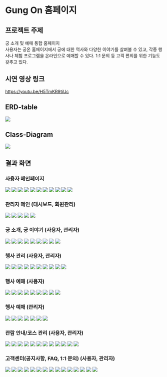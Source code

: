 # Gung On 홈페이지
## 프로젝트 주제
궁 소개 및 예매 통합 홈페이지 <br>
사용자는 궁온 홈페이지에서 궁에 대한 역사와 다양한 이야기를 살펴볼 수 있고, 각종 행사나 체험 프로그램을 온라인으로 예매할 수 있다. 1:1 문의 등 고객 편의를 위한 기능도 갖추고 있다.

## 시연 영상 링크
https://youtu.be/H5TmKR9tiUc

## ERD-table
![](imges/GungOnERD.png)


## Class-Diagram
![](imges/GungOnClassDiagram.png)


## 결과 화면

### 사용자 메인페이지
![](imges/슬라이드6.PNG)
![](imges/슬라이드7.PNG)
![](imges/슬라이드8.PNG)
![](imges/슬라이드9.PNG)
![](imges/슬라이드10.PNG)
![](imges/슬라이드11.PNG)
![](imges/슬라이드12.PNG)
![](imges/슬라이드13.PNG)
![](imges/슬라이드14.PNG)
![](imges/슬라이드15.PNG)
![](imges/슬라이드16.PNG)

### 관리자 메인 (대시보드, 회원관리)
![](imges/슬라이드17.PNG)
![](imges/슬라이드18.PNG)
![](imges/슬라이드19.PNG)
![](imges/슬라이드20.PNG)
![](imges/슬라이드21.PNG)

### 궁 소개, 궁 이야기 (사용자, 관리자)
![](imges/슬라이드22.PNG)
![](imges/슬라이드23.PNG)
![](imges/슬라이드24.PNG)
![](imges/슬라이드25.PNG)
![](imges/슬라이드26.PNG)
![](imges/슬라이드27.PNG)
![](imges/슬라이드28.PNG)
![](imges/슬라이드29.PNG)
![](imges/슬라이드30.PNG)

### 행사 관리 (사용자, 관리자)
![](imges/슬라이드31.PNG)
![](imges/슬라이드32.PNG)
![](imges/슬라이드33.PNG)
![](imges/슬라이드34.PNG)
![](imges/슬라이드35.PNG)
![](imges/슬라이드36.PNG)
![](imges/슬라이드37.PNG)
![](imges/슬라이드38.PNG)
![](imges/슬라이드39.PNG)
![](imges/슬라이드40.PNG)

### 행사 예매 (사용자)
![](imges/슬라이드41.PNG)
![](imges/슬라이드42.PNG)
![](imges/슬라이드43.PNG)
![](imges/슬라이드44.PNG)
![](imges/슬라이드45.PNG)
![](imges/슬라이드46.PNG)
![](imges/슬라이드47.PNG)
![](imges/슬라이드48.PNG)
![](imges/슬라이드49.PNG)
### 행사 예매 (관리자)
![](imges/슬라이드50.PNG)
![](imges/슬라이드51.PNG)
![](imges/슬라이드52.PNG)
![](imges/슬라이드53.PNG)
![](imges/슬라이드54.PNG)
![](imges/슬라이드55.PNG)
![](imges/슬라이드56.PNG)

### 관람 안내/코스 관리 (사용자, 관리자)
![](imges/슬라이드57.PNG)
![](imges/슬라이드58.PNG)
![](imges/슬라이드59.PNG)
![](imges/슬라이드60.PNG)
![](imges/슬라이드61.PNG)
![](imges/슬라이드62.PNG)
![](imges/슬라이드63.PNG)
![](imges/슬라이드64.PNG)
![](imges/슬라이드65.PNG)
![](imges/슬라이드66.PNG)
![](imges/슬라이드67.PNG)
![](imges/슬라이드68.PNG)

### 고객센터(공지사항, FAQ, 1:1 문의) (사용자, 관리자)
![](imges/슬라이드69.PNG)
![](imges/슬라이드70.PNG)
![](imges/슬라이드71.PNG)
![](imges/슬라이드72.PNG)
![](imges/슬라이드73.PNG)
![](imges/슬라이드74.PNG)
![](imges/슬라이드75.PNG)
![](imges/슬라이드76.PNG)
![](imges/슬라이드77.PNG)
![](imges/슬라이드78.PNG)
![](imges/슬라이드79.PNG)
![](imges/슬라이드80.PNG)
![](imges/슬라이드81.PNG)
![](imges/슬라이드82.PNG)
![](imges/슬라이드83.PNG)
